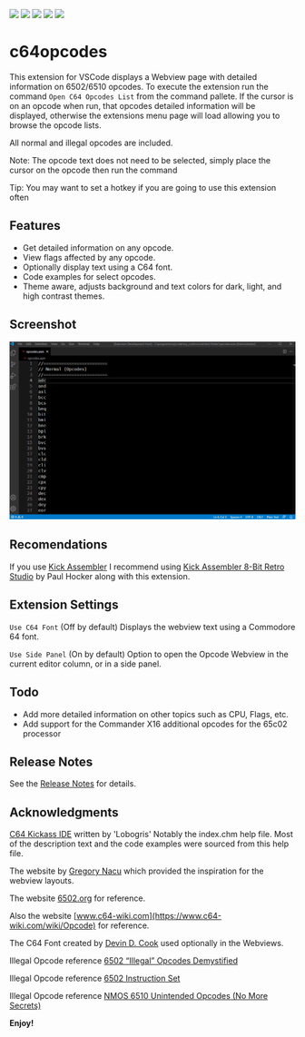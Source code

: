 ![](https://img.shields.io/visual-studio-marketplace/v/willasm.c64opcodes)
![](https://img.shields.io/visual-studio-marketplace/d/willasm.c64opcodes)
![](https://img.shields.io/visual-studio-marketplace/r/willasm.c64opcodes)
![](https://img.shields.io/visual-studio-marketplace/release-date/willasm.c64opcodes)
![](https://img.shields.io/visual-studio-marketplace/last-updated/willasm.c64opcodes)

# c64opcodes

This extension for VSCode displays a Webview page with detailed information on 6502/6510 opcodes. To execute the extension run the command `Open C64 Opcodes List` from the command pallete. If the cursor is on an opcode when run, that opcodes detailed information will be displayed, otherwise the extensions menu page will load allowing you to browse the opcode lists.

All normal and illegal opcodes are included.

Note: The opcode text does not need to be selected, simply place the cursor on the opcode then run the command

Tip: You may want to set a hotkey if you are going to use this extension often


## Features
- Get detailed information on any opcode.
- View flags affected by any opcode.
- Optionally display text using a C64 font.
- Code examples for select opcodes.
- Theme aware, adjusts background and text colors for dark, light, and high contrast themes.


## Screenshot
![Example Screenshot](./images/c64opcodes-demo.gif)


## Recomendations
If you use [Kick Assembler](http://theweb.dk/KickAssembler/Main.html#frontpage) I recommend using [Kick Assembler 8-Bit Retro Studio](https://marketplace.visualstudio.com/items?itemName=paulhocker.kick-assembler-vscode-ext) by Paul Hocker along with this extension.

## Extension Settings
`Use C64 Font` (Off by default) Displays the webview text using a Commodore 64 font.

`Use Side Panel` (On by default) Option to open the Opcode Webview in the current editor column, or in a side panel.


## Todo
- Add more detailed information on other topics such as CPU, Flags, etc.
- Add support for the Commander X16 additional opcodes for the 65c02 processor


## Release Notes
See the [Release Notes](RELEASE.md) for details.


## Acknowledgments
[C64 Kickass IDE](http://back2theretro.blogspot.com/2013/02/c64-kickass-ide-acaba-de-ser-traducido.html) written by 'Lobogris' Notably the index.chm help file. Most of the description text and the code examples were sourced from this help file.


The website by [Gregory Nacu](http://www.c64os.com/post/6502instructions) which provided the inspiration for the webview layouts.


The website [6502.org](http://6502.org/tutorials/6502opcodes.html) for reference.


Also the website [www.c64-wiki.com](https://www.c64-wiki.com/wiki/Opcode) for reference.


The C64 Font created by [Devin D. Cook](http://www.DevinCook.com) used optionally in the Webviews.

Illegal Opcode reference [6502 “Illegal” Opcodes Demystified](https://www.masswerk.at/nowgobang/2021/6502-illegal-opcodes)

Illegal Opcode reference [6502 Instruction Set](https://www.masswerk.at/6502/6502_instruction_set.html)

Illegal Opcode reference [NMOS 6510 Unintended Opcodes (No More Secrets)](http://hitmen.c02.at/files/docs/c64/NoMoreSecrets-NMOS6510UnintendedOpcodes-20162412.pdf)

**Enjoy!**
